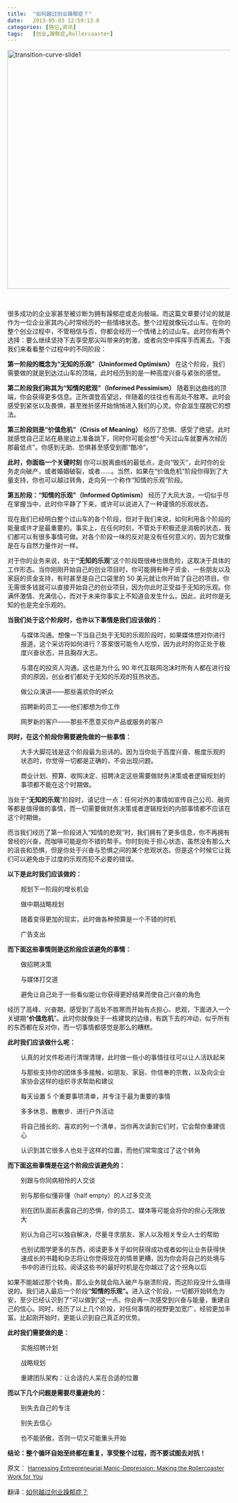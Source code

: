 ```yaml
---
title:	"如何越过创业躁郁症？"
date:	2013-05-03 12:59:13.0
categories:	[随记,资讯]
tags:	[创业,躁郁症,Rollercoaster]
---
```


<a href="http://www.krislq.com/wp-content/uploads/2013/05/transition-curve-slide1.jpg"><img class="alignnone size-full wp-image-726" alt="transition-curve-slide1" src="http://www.krislq.com/wp-content/uploads/2013/05/transition-curve-slide1.jpg" width="720" height="540" /></a>

&nbsp;

很多成功的企业家甚至被诊断为拥有躁郁症或走向极端。而这篇文章要讨论的就是作为一位企业家其内心时常经历的一些情绪状态。整个过程就像玩过山车。在你的整个创业过程中，不管相信与否，你都会经历一个情绪上的过山车。此时你有两个选择：要么继续坚持下去享受那尖叫带来的刺激，或者向空中挥挥手而离去。下面我们来看看整个过程中的不同阶段：

<!--more-->

<strong>第一阶段的概念为“无知的乐观”（Uninformed Optimism）</strong>
在这个阶段，我们需要做的就是到达过山车的顶端，此时经历到的是一种高度兴奋与紧张的感觉。

<strong>第二阶段我们称其为“知情的悲观”（Informed Pessimism）</strong>
随着到达曲线的顶端，你会获得更多信息。正所谓登高望远，伴随着的往往也有高处不胜寒。此时会感受到紧张以及畏惧，甚至挫折感开始悄悄进入我们的心灵。你会滋生摆脱它的想法。

<strong>第三阶段则是“价值危机”（Crisis of Meaning）</strong>
经历了恐惧、感受了绝望。此时就感觉自己正站在悬崖边上准备跳下，同时你可能会想“今天过山车就要再次经历那最低点”。你感到无助、恐惧甚至感受到那“酷冷”。

<strong>此时，你面临一个关键时刻</strong>
你可以脱离曲线的最低点，走向“毁灭”，此时你的业务走向破产，或者婚姻破裂，或者......。当然，如果在“价值危机”阶段你得到了大量支持，你也可以越过转角，走向另一个称作“知情的乐观”阶段。

<strong>第五阶段：“知情的乐观”（Informed Optimism）</strong>
经历了大风大浪，一切似乎尽在掌握当中，此时你平静了下来，或许可以说进入了一种谨慎的乐观状态。

现在我们已经明白整个过山车的各个阶段，但对于我们来说，如何利用各个阶段的能量或许才是最重要的。事实上，在任何时刻，不管处于积极还是消极的状态，我们都可以有很多事情可做。对各个阶段一味的反对是没有任何意义的，因为它就像是在与自然力量作对一样。

对于你的业务来说，处于<strong>“无知的乐观</strong>”这个阶段既很棒也很危险，这取决于具体的工作形态。当你刚刚开始自己的创业项目时，你可能拥有种子资金、一些朋友以及家庭的资金支持，有时甚至是自己口袋里的 50 美元就让你开始了自己的项目。你无需很多钱就可以直接开始自己的创业项目，因为你此时正受益于无知的乐观。你满怀激情、充满信心，而对于未来你事实上不知道会发生什么。因此，此时你是无知的也是完全乐观的。

<strong>当我们处于这个阶段时，也许以下事情是我们应该做的：</strong>
<p style="padding-left: 30px;">与媒体沟通。想像一下当自己处于无知的乐观阶段时，如果媒体想对你进行报道，这个采访将如何进行？答案很可能令人吃惊，因为此时的你正处于极度兴奋状态，并且胸存大志。</p>
<p style="padding-left: 30px;">与潜在的投资人沟通。这也是为什么 90 年代互联网泡沫时所有人都在进行投资的原因，创业者们都处于无知的乐观的狂热状态。</p>
<p style="padding-left: 30px;">做公众演讲——那些喜欢你的听众</p>
<p style="padding-left: 30px;">招聘新的员工——他们都想为你工作</p>
<p style="padding-left: 30px;">网罗新的客户——那些不愿意买你产品或服务的客户</p>
<strong>同时，在这个阶段你需要避免做的一些事情：</strong>
<p style="padding-left: 30px;">大手大脚花钱是这个阶段最为忌讳的。因为当你处于高度兴奋、极度乐观的状态时，你觉得一切都是正确的，不会出现问题。</p>
<p style="padding-left: 30px;">商业计划、预算、收购决定、招聘决定这些需要做财务决策或者逻辑规划的事项都不能在这个时期做。</p>
当处于“<strong>无知的乐观</strong>”阶段时，请记住一点：任何对外的事情如宣传自己公司、融资等都是值得做的事情，而一切需要做财务决策或者逻辑规划的内部事情都不应该在这个时期做。

而当我们经历了第一阶段进入“知情的悲观”时，我们拥有了更多信息，你不再拥有曾经的兴奋，而咖啡可能是你不错的帮手。你时刻处于担心状态，虽然没有那么大的沮丧和恐惧，但是你处于兴奋与恐惧之间的某个悲观状态。但是这个时候它让我们可以避免由于过度的乐观而犯不必要的错误。

<strong>以下是此时我们应该做的：</strong>
<p style="padding-left: 30px;">规划下一阶段的增长机会</p>
<p style="padding-left: 30px;">做中期战略规划</p>
<p style="padding-left: 30px;">随着变得更加的现实，此时做各种预算是一个不错的时机</p>
<p style="padding-left: 30px;">广告支出</p>
<strong>而下面这些事情则是这阶段应该避免的事情：</strong>
<p style="padding-left: 30px;">做招聘决策</p>
<p style="padding-left: 30px;">与媒体打交道</p>
<p style="padding-left: 30px;">避免让自己处于一些看似能让你获得更好结果而使自己兴奋的角色</p>
经历了高峰、兴奋期，感受到了高处不胜寒而开始有点担心、悲观，下面进入一个关键期“<strong>价值危机</strong>”。此时你就像处于一栋建筑的边缘，有跳下去的冲动，似乎所有的东西都在反对你，而一切事情都感觉是那么的糟糕。

<strong>此时我们应该做什么呢：</strong>
<p style="padding-left: 30px;">认真的对文件柜进行清理清理，此时做一些小的事情往往可以让人活跃起来</p>
<p style="padding-left: 30px;">与那些支持你的团体多多接触，如朋友、家庭、你信奉的宗教，以及向企业家协会这样的组织寻求帮助和建议</p>
<p style="padding-left: 30px;">每天设置 5 个重要事项清单，并专注于最为重要的事情</p>
<p style="padding-left: 30px;">多多休息、散散步、进行户外活动</p>
<p style="padding-left: 30px;">将自己擅长的、喜欢的列一个清单，当你再次读到它们时，它会帮你重建信心</p>
<p style="padding-left: 30px;">认识到其它很多人也处于这样的位置，而他们常常度过了这个转角</p>
<strong>而下面这些事情是在这个阶段应该避免的：</strong>
<p style="padding-left: 30px;">别跟与你同病相怜的人交谈</p>
<p style="padding-left: 30px;">别与那些似懂非懂（half empty）的人过多交流</p>
<p style="padding-left: 30px;">别在团队面前表露自己的恐惧，你的员工、媒体等可能会将你的担心无限放大</p>
<p style="padding-left: 30px;">别认为自己可以独自解决，尽量寻求朋友、家人以及相关专业人士的帮助</p>
<p style="padding-left: 30px;">也别试图学更多的东西，阅读更多关于如何获得成功或者如何让业务获得快速成长的书籍和杂志将让你觉得现在的情景更糟，因为你会将自己的处境与书中的进行比较。阅读这些书的最好时机是在你越过了这个拐角以后</p>
如果不能越过那个转角，那么业务就会陷入破产与崩溃阶段，而这阶段没什么值得说的。我们进入最后一个阶段<strong>“知情的乐观”。</strong>进入这个阶段，一切都开始转危为安，至少已经认识到了“可以做到”这一点。你会再一次感受到兴奋与能量，重建自己的信心。同时，经历了以上几个阶段，对任何事情的视野更加宽广，经验更加丰富。比起刚开始时，更能认识到自己真正的优势。

<strong>此时我们需要做的是：</strong>
<p style="padding-left: 30px;">实施招聘计划</p>
<p style="padding-left: 30px;">战略规划</p>
<p style="padding-left: 30px;">重建团队架构：让合适的人呆在合适的位置</p>
<strong>而以下几个问题是需要尽量避免的：</strong>
<p style="padding-left: 30px;">别失去自己的专注</p>
<p style="padding-left: 30px;">别失去信心</p>
<p style="padding-left: 30px;">也不能骄傲，否则一切又可能重头开始</p>
<strong>结论：整个循环自始至终都在重复，享受整个过程，而不要试图去对抗！</strong>

原文： <a style="font-size: 13px; line-height: 19px;" href="http://www.fourhourworkweek.com/blog/2008/10/03/harnessing-entrepreneurial-manic-depression-making-the-rollercoaster-work-for-you/">Harnessing Entrepreneurial Manic-Depression: Making the Rollercoaster Work for You</a>

翻译：<a href="http://www.36kr.com/p/115190">如何越过创业躁郁症？</a>
